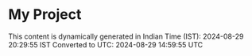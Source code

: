 # My Project

This content is dynamically generated in Indian Time (IST): 2024-08-29 20:29:55 IST
Converted to UTC: 2024-08-29 14:59:55 UTC
